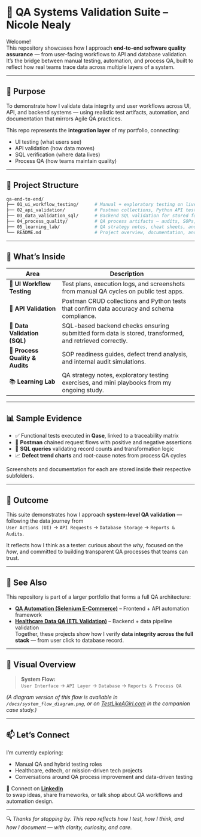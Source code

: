 # 🧪 QA Systems Validation Suite – Nicole Nealy

Welcome!  
This repository showcases how I approach **end-to-end software quality assurance** — from user-facing workflows to API and database validation. It’s the bridge between manual testing, automation, and process QA, built to reflect how real teams trace data across multiple layers of a system.

---

## 🎯 Purpose

To demonstrate how I validate data integrity and user workflows across UI, API, and backend systems — using realistic test artifacts, automation, and documentation that mirrors Agile QA practices.

This repo represents the **integration layer** of my portfolio, connecting:
- UI testing (what users see)
- API validation (how data moves)
- SQL verification (where data lives)
- Process QA (how teams maintain quality)

---

## 📁 Project Structure

```bash
qa-end-to-end/
├── 01_ui_workflow_testing/      # Manual + exploratory testing on live apps (OrangeHRM, SauceDemo)
├── 02_api_validation/           # Postman collections, Python API tests, and schema validation
├── 03_data_validation_sql/      # Backend SQL validation for stored form data and data integrity checks
├── 04_process_quality/          # QA process artifacts — audits, SOPs, and defect trend monitoring
├── 05_learning_lab/             # QA strategy notes, cheat sheets, and testing playbooks
└── README.md                    # Project overview, documentation, and outcomes

```
---
## 🧱 What’s Inside

| Area | Description |
|------|--------------|
| 🧪 **UI Workflow Testing** | Test plans, execution logs, and screenshots from manual QA cycles on public test apps. |
| 🔗 **API Validation** | Postman CRUD collections and Python tests that confirm data accuracy and schema compliance. |
| 🧮 **Data Validation (SQL)** | SQL-based backend checks ensuring submitted form data is stored, transformed, and retrieved correctly. |
| 🧾 **Process Quality & Audits** | SOP readiness guides, defect trend analysis, and internal audit simulations. |
| 📚 **Learning Lab** | QA strategy notes, exploratory testing exercises, and mini playbooks from my ongoing study. |

---

## 📊 Sample Evidence

- ✅ Functional tests executed in **Qase**, linked to a traceability matrix  
- 🔗 **Postman** chained request flows with positive and negative assertions  
- 🧮 **SQL queries** validating record counts and transformation logic  
- 📈 **Defect trend charts** and root-cause notes from process QA cycles  

Screenshots and documentation for each are stored inside their respective subfolders.

---

## 🧠 Outcome

This suite demonstrates how I approach **system-level QA validation** — following the data journey from  
`User Actions (UI)` → `API Requests` → `Database Storage` → `Reports & Audits`.

It reflects how I think as a tester: curious about the *why*, focused on the *how*, and committed to building transparent QA processes that teams can trust.

---

## 🔗 See Also

This repository is part of a larger portfolio that forms a full QA architecture:

- [**QA Automation (Selenium E-Commerce)**](https://github.com/shontelleQA/qa-automation-python-selenium-ecommerce) – Frontend + API automation framework  
- [**Healthcare Data QA (ETL Validation)**](https://github.com/shontelleQA/healthcare-data-qa) – Backend + data pipeline validation  
Together, these projects show how I verify **data integrity across the full stack** — from user click to database record.

---

## 🧭 Visual Overview

> **System Flow:**  
> `User Interface` → `API Layer` → `Database` → `Reports & Process QA`

*(A diagram version of this flow is available in `/docs/system_flow_diagram.png`, or on [TestLikeAGirl.com](https://testlikeagirl.com) in the companion case study.)*

---

## 📫 Let’s Connect

I’m currently exploring:

- Manual QA and hybrid testing roles  
- Healthcare, edtech, or mission-driven tech projects  
- Conversations around QA process improvement and data-driven testing  

📍 Connect on [**LinkedIn**](https://www.linkedin.com/in/nicole-nealy/)  
to swap ideas, share frameworks, or talk shop about QA workflows and automation design.

---

🔍 *Thanks for stopping by. This repo reflects how I test, how I think, and how I document — with clarity, curiosity, and care.*
